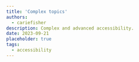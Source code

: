 ```yaml
---
title: 'Complex topics'
authors:
  - cariefisher
description: Complex and advanced accessibility.
date: 2023-09-21
placeholder: true
tags:
  - accessibility
---
```

